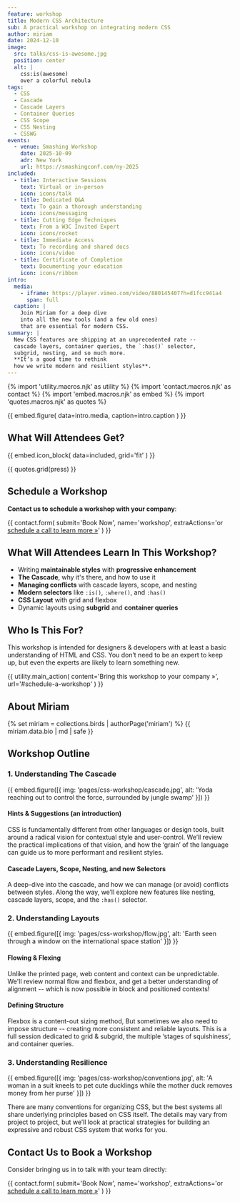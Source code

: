 ```yaml
---
feature: workshop
title: Modern CSS Architecture
sub: A practical workshop on integrating modern CSS
author: miriam
date: 2024-12-10
image:
  src: talks/css-is-awesome.jpg
  position: center
  alt: |
    css:is(awesome)
    over a colorful nebula
tags:
  - CSS
  - Cascade
  - Cascade Layers
  - Container Queries
  - CSS Scope
  - CSS Nesting
  - CSSWG
events:
  - venue: Smashing Workshop
    date: 2025-10-09
    adr: New York
    url: https://smashingconf.com/ny-2025
included:
  - title: Interactive Sessions
    text: Virtual or in-person
    icon: icons/talk
  - title: Dedicated Q&A
    text: To gain a thorough understanding
    icon: icons/messaging
  - title: Cutting Edge Techniques
    text: From a W3C Invited Expert
    icon: icons/rocket
  - title: Immediate Access
    text: To recording and shared docs
    icon: icons/video
  - title: Certificate of Completion
    text: Documenting your education
    icon: icons/ribbon
intro:
  media:
    - iframe: https://player.vimeo.com/video/880145407?h=d1fcc941a4
      span: full
  caption: |
    Join Miriam for a deep dive
    into all the new tools (and a few old ones)
    that are essential for modern CSS.
summary: |
  New CSS features are shipping at an unprecedented rate --
  cascade layers, container queries, the `:has()` selector,
  subgrid, nesting, and so much more.
  **It’s a good time to rethink
  how we write modern and resilient styles**.
---
```


{% import 'utility.macros.njk' as utility %}
{% import 'contact.macros.njk' as contact %}
{% import 'embed.macros.njk' as embed %}
{% import 'quotes.macros.njk' as quotes %}


{{ embed.figure(
  data=intro.media,
  caption=intro.caption
) }}

## What Will Attendees Get?

{{ embed.icon_block(
  data=included,
  grid='fit'
) }}

{{ quotes.grid(press) }}

## Schedule a Workshop

**Contact us to schedule a workshop with your company**:

{{ contact.form(
  submit='Book Now',
  name='workshop',
  extraActions='or [schedule a call to learn more »](https://calendly.com/oddbirdllc/schedule-a-workshop)'
) }}

## What Will Attendees Learn In This Workshop?

- Writing **maintainable styles** with **progressive enhancement**
- **The Cascade**, why it's there, and how to use it
- **Managing conflicts** with cascade layers, scope, and nesting
- **Modern selectors** like `:is()`, `:where()`, and `:has()`
- **CSS Layout** with grid and flexbox
- Dynamic layouts using **subgrid** and **container queries**

## Who Is This For?

This workshop is intended for designers & developers
with at least a basic understanding of HTML and CSS.
You don’t need to be an expert to keep up,
but even the experts are likely to learn something new.

{{ utility.main_action(
  content='Bring this workshop to your company »',
  url='#schedule-a-workshop'
) }}

## About Miriam

{% set miriam = collections.birds | authorPage('miriam') %}
{{ miriam.data.bio | md | safe }}

## Workshop Outline

### 1. Understanding The Cascade

{{ embed.figure([{
  img: 'pages/css-workshop/cascade.jpg',
  alt: 'Yoda reaching out to control the force, surrounded by jungle swamp'
}]) }}

#### Hints & Suggestions (an introduction)

CSS is fundamentally different
from other languages or design tools,
built around a radical vision
for contextual style and user-control.
We’ll review the practical implications of that vision,
and how the ‘grain’ of the language
can guide us to more performant and resilient styles.

#### Cascade Layers, Scope, Nesting, and new Selectors

A deep-dive into the cascade,
and how we can manage (or avoid)
conflicts between styles.
Along the way, we’ll explore new features like nesting,
cascade layers, scope, and the `:has()` selector.

### 2. Understanding Layouts

{{ embed.figure([{
  img: 'pages/css-workshop/flow.jpg',
  alt: 'Earth seen through a window on the international space station'
}]) }}

#### Flowing & Flexing

Unlike the printed page,
web content and context can be unpredictable.
We'll review normal flow and flexbox,
and get a better understanding of
alignment --
which is now possible in block
and positioned contexts!

#### Defining Structure

Flexbox is a content-out sizing method,
But sometimes we also need to impose structure --
creating more consistent and reliable layouts.
This is a full session dedicated to grid & subgrid,
the multiple ‘stages of squishiness’,
and container queries.

### 3. Understanding Resilience

{{ embed.figure([{
  img: 'pages/css-workshop/conventions.jpg',
  alt: 'A woman in a suit kneels to pet cute ducklings while the mother duck removes money from her purse'
}]) }}

There are many conventions for organizing CSS,
but the best systems all share underlying principles
based on CSS itself.
The details may vary from project to project,
but we’ll look at practical strategies
for building an expressive and robust CSS system
that works for you.

## Contact Us to Book a Workshop

Consider bringing us in
to talk with your team directly:

{{ contact.form(
  submit='Book Now',
  name='workshop',
  extraActions='or [schedule a call to learn more »](https://calendly.com/oddbirdllc/schedule-a-workshop)'
) }}
